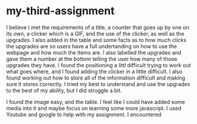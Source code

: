 # my-third-assignment

I believe I met the requirements of a title, a counter that goes up by one on its own, a clicker which is a GIF, and the use of the clicker, as well as the upgrades. I also added in the table and some facts as to how much clicks the upgrades are so users have a full undertanding on how to use the webpage and how much the items are. I also labelled the upgrades and gave them a number at the bottom telling the user how many of those upgrades they have. I found the positioning a littl difficult trying to work out what goes where, and I found adding the clicker in a little difficult. I also found working out how to store all of the information difficult and making sure it stores correctly. I tried my best to understand and use the upgrades to the best of my ability, but I did struggle a bit.

I found the image easy, and the table. I feel like I could have added some media into it and maybe focus on learning some more javascript. I used Youtube and google to help with my assignment. I encountered 

